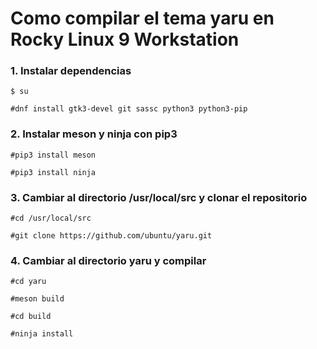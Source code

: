 # Como compilar el tema yaru en Rocky Linux 9 Workstation

### 1. Instalar dependencias
`$ su`

```#dnf install gtk3-devel git sassc python3 python3-pip```

### 2. Instalar meson y ninja con pip3

```#pip3 install meson```

```#pip3 install ninja```


### 3. Cambiar al directorio /usr/local/src y clonar el repositorio

```#cd /usr/local/src```

```#git clone https://github.com/ubuntu/yaru.git```

### 4. Cambiar al directorio yaru y compilar

```#cd yaru```

```#meson build```

```#cd build```

```#ninja install```

